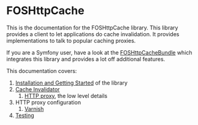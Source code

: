 FOSHttpCache
============

This is the documentation for the FOSHttpCache library. This library provides
a client to let applications do cache invalidation. It provides implementations
to talk to popular caching proxies.

If you are a Symfony user, have a look at the [FOSHttpCacheBundle](https://github.com/FriendsOfSymfony/FOSHttpCacheBundle)
which integrates this library and provides a lot off additional features.

This documentation covers:

1. [Installation and Getting Started](installation.md) of the library
2. [Cache Invalidator](cache-invalidator.md)
   1. [HTTP proxy](http-proxy.md), the low level details
3. HTTP proxy configuration
   1. [Varnish](varnish.md)
4. [Testing](testing.md)
